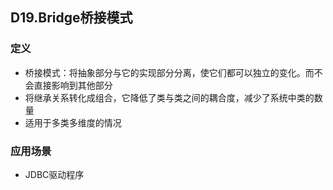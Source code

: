## D19.Bridge桥接模式

### 定义

- 桥接模式：将抽象部分与它的实现部分分离，使它们都可以独立的变化。而不会直接影响到其他部分
- 将继承关系转化成组合，它降低了类与类之间的耦合度，减少了系统中类的数量
- 适用于多类多维度的情况

### 应用场景
- JDBC驱动程序